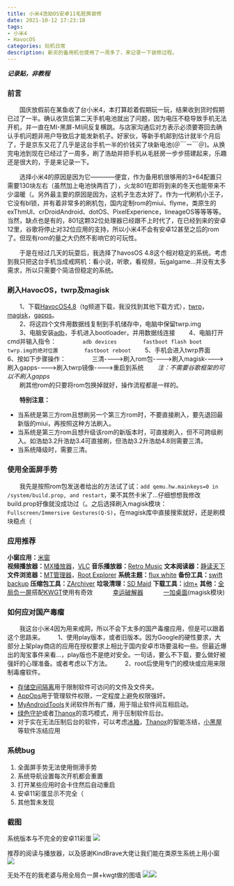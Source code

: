 ```yaml
---
title: 小米4浩劫OS安卓11毛胚房装修
date: 2021-10-12 17:23:18
tags:
- 小米4
- HavocOS
categories: 玩机日常
description: 新买的备用机也使用了一周多了，来记录一下装修过程。
---
```

***记录贴，非教程*** 

### 前言
&ensp;&ensp;&ensp;&ensp;国庆放假前在某鱼收了台小米4，本打算趁着假期玩一玩，结果收到货时假期已过了一半。确认收货后第二天手机电池就出了问题，因为电压不稳导致手机无法开机，并一直在MI-黑屏-MI间反复横跳。与店家沟通后对方表示必须要寄回去确认手机问题非用户导致后才能发新机子。好家伙，等新手机邮到估计就半个月后了，于是京东又花了几乎是这台手机一半的价钱买了块新电池(＠￣ー￣＠)。从换完电池到现在已经过了一周多，刷了浩劫并把手机从毛胚房一步步搭建起来，乐趣还是很大的，于是来记录一下。  

&ensp;&ensp;&ensp;&ensp;选择小米4的原因是因为它————便宜，作为备用机很够用的3+64配置只需要130块左右（虽然加上电池快两百了），火龙801在即将到来的冬天也能带来不少温暖（。另外最主要的原因是因为，这机子生态太好了。作为一代刷机小王子，它没有bl锁，并有着非常多的刷机包，国内定制rom的miui、flyme，类原生的exThmUI、crDroidAndroid、dotOS、PixelExperience，lineageOS等等等等。当然，缺点也是有的，801这颗32位处理器已经跟不上时代了，在已经到来的安卓12里，谷歌将停止对32位应用的支持，所以小米4不会有安卓12甚至之后的rom了。但现有rom的量之大仍然不影响它的可玩性。  

&ensp;&ensp;&ensp;&ensp;于是在经过几天的玩耍后，我选择了havosOS 4.8这个相对稳定的系统。考虑到我只把这台手机当成戒网机：看小说，听歌，看视频，玩galgame...并没有太多需求，所以只需要个简洁但稳定的系统。  

### 刷入HavocOS，twrp及magisk
&ensp;&ensp;&ensp;&ensp;1、下载[HavocOS4.8](https://t.me/cancrorom)（tg频道下载，我没找到其他下载方式），[twrp](https://dl.twrp.me/cancro/)，[magisk](https://github.com/topjohnwu/Magisk/releases/tag/v23.0)，[gapps](https://androidfilehost.com/?fid=2188818919693781602)。  
&ensp;&ensp;&ensp;&ensp;2、将这四个文件用数据线复制到手机储存中，电脑中保留twrp.img  
&ensp;&ensp;&ensp;&ensp;3、电脑安装[adb](https://developer.android.com/studio/command-line/adb)，手机进入bootloader，并用数据线连接
&ensp;&ensp;&ensp;&ensp;4、电脑打开cmd并输入指令：
&ensp;&ensp;&ensp;&ensp;&ensp;&ensp;&ensp;&ensp;`adb devices`
&ensp;&ensp;&ensp;&ensp;&ensp;&ensp;&ensp;&ensp;`fastboot flash boot twrp.img的绝对位置`
&ensp;&ensp;&ensp;&ensp;&ensp;&ensp;&ensp;&ensp;`fastboot reboot`
&ensp;&ensp;&ensp;&ensp;5、手机会进入twrp界面
&ensp;&ensp;&ensp;&ensp;6、按如下步骤操作：
&ensp;&ensp;&ensp;&ensp;&ensp;&ensp;&ensp;&ensp;三清---->刷入rom包---->刷入magisk---->刷入gapps---->刷入twrp镜像---->重启到系统
&ensp;&ensp;&ensp;&ensp;*注：不需要谷歌框架的可以不刷入gapps*  
&ensp;&ensp;&ensp;&ensp;刷其他rom的只要将rom包换掉就好，操作流程都是一样的。  

&ensp;&ensp;&ensp;&ensp;**特别注意：**
- 当系统是第三方rom且想刷另一个第三方rom时，不要直接刷入，要先退回最新版的miui，再按照这种方法刷入。
- 当系统是第三方rom且想升级该rom的新版本时，可直接刷入，但不可跨级刷入。如浩劫3.2升浩劫3.4可直接刷，但浩劫3.2升浩劫4.8则需要三清。
- 当系统降级时，需要三清。

### 使用全面屏手势
&ensp;&ensp;&ensp;&ensp;我先是按照rom包发送者给出的方法试了试：`add qemu.hw.mainkeys=0 in /system/build.prop, and restart`，果不其然卡米了...仔细想想我修改build.prop好像就没成功过（。之后选择刷入magisk模块：`Fullscreen/Immersive Gestures(Q-S)`，在magisk库中直接搜索就好，还是刷模块稳点（

### 应用推荐
**小窗应用：**[米窗](https://www.coolapk.com/apk/com.sunshine.freeform)  
**视频播放器：**[MX播放器](https://play.google.com/store/apps/details?id=com.mxtech.videoplayer.ad
)，[VLC](https://play.google.com/store/apps/details?id=org.videolan.vlc)
**音乐播放器：**[Retro Music](https://play.google.com/store/apps/details?id=code.name.monkey.retromusic)
**文本阅读器：**[静读天下](https://play.google.com/store/apps/details?id=com.flyersoft.moonreader)
**文件浏览器：**[MT管理器](https://www.coolapk.com/apk/bin.mt.plus)，[Root Explorer](https://play.google.com/store/apps/details?id=com.speedsoftware.rootexplorer)
**系统主题：**[flux white](https://play.google.com/store/apps/details?id=flux.white.substratum)
**备份工具：**[swift backup](https://play.google.com/store/apps/details?id=org.swiftapps.swiftbackup)
**压缩包工具：**[ZArchiver](https://play.google.com/store/apps/details?id=ru.zdevs.zarchiver)
**垃圾清理：**[SD Maid](https://play.google.com/store/apps/details?id=eu.thedarken.sdm)
**下载工具：**[idm+](https://play.google.com/store/apps/details?id=idm.internet.download.manager.plus)
**其他：**[全局负一屏](https://www.coolapk.com/apk/com.example.xf.negativeonescreen.pro
)搭配[KWGT](https://play.google.com/store/apps/details?id=org.kustom.widget)使用有奇效
&ensp;&ensp;&ensp;&ensp;&ensp;&ensp;[幸运破解器](https://www.luckypatchers.com/download/)
&ensp;&ensp;&ensp;&ensp;&ensp;&ensp;[一加桌面](https://www.pling.com/p/1451515)(magisk模块)

### 如何应对国产毒瘤
&ensp;&ensp;&ensp;&ensp;我这台小米4因为用来戒网，所以不会下太多的国产毒瘤应用，但是可以跟着这个思路来。
&ensp;&ensp;&ensp;&ensp;1、使用play版本，或者旧版本。因为Google的硬性要求，大部分上架play商店的应用在授权要求上相比于国内安卓市场要温和一些。但最近爆出的淘宝事件来看...，play版也不是绝对安全。一句话，要么不下载，要么做好被强奸的心理准备。或者考虑以下方法。
&ensp;&ensp;&ensp;&ensp;2、root后使用专门的模块或应用来限制毒瘤软件。
- [存储空间隔离](https://www.coolapk.com/apk/moe.shizuku.redirectstorage
)用于限制软件可访问的文件及文件夹。
- [AppOps](https://play.google.com/store/apps/details?id=rikka.appops)用于管理软件权限，一定程度上避免权限强奸。
- [MyAndroidTools](https://www.coolapk.com/apk/cn.wq.myandroidtools
)关闭软件所有广播，用于阻止软件间互相启动。
- [绿色守护](https://play.google.com/store/apps/details?id=com.oasisfeng.greenify
)或者[Thanox](https://play.google.com/store/apps/details?id=github.tornaco.android.thanos.pro
)的乖巧模式，用于压制软件后台。
- 对于实在无法压制后台的软件，可以考虑[冰箱](https://play.google.com/store/apps/details?id=com.catchingnow.icebox
)，[Thanox](https://play.google.com/store/apps/details?id=github.tornaco.android.thanos.pro
)的智能冻结，[小黑屋](https://play.google.com/store/apps/details?id=web1n.stopapp)等软件冻结应用

### 系统bug
1. 全面屏手势无法使用侧滑手势
2. 系统导航设置每次开机都会重置
3. 打开某些应用时会卡住然后自动重启
4. 安卓11彩蛋显示不完全（
5. 其他暂未发现

### 截图
系统版本与不完全的安卓11彩蛋
![](s1.png)

推荐的阅读与播放器，以及感谢KindBrave大佬让我们能在类原生系统上用小窗
![](s2.png)

无处不在的我老婆与用全局负一屏+kwgt做的图墙
![](s3.png)![](s4.png)
